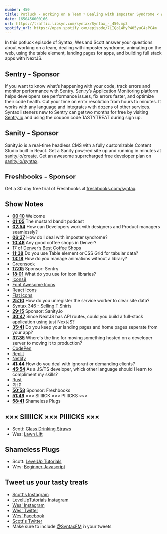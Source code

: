 ```yaml
---
number: 450
title: Potluck - Working on a Team × Dealing with Imposter Syndrome × Animating on the Web × Icon Libraries × Demanding Clients
date: 1650456000166
url: https://traffic.libsyn.com/syntax/Syntax_-_450.mp3
spotify_url: https://open.spotify.com/episode/7LIQo14MyP405yuC4sPC4m
---
```


In this potluck episode of Syntax, Wes and Scott answer your questions about working on a team, dealing with imposter syndrome, animating on the web, using the table element, landing pages for apps, and building full stack apps with NextJS.

## Sentry   - Sponsor

If you want to know what’s happening with your code, track errors and monitor performance with Sentry. Sentry’s Application Monitoring platform helps developers see performance issues, fix errors faster, and optimize their code health. Cut your time on error resolution from hours to minutes. It works with any language and integrates with dozens of other services. Syntax listeners new to Sentry can get two months for  free by visiting [Sentry.io](https://sentry.io) and using the coupon code TASTYTREAT during sign up.

## Sanity - Sponsor

Sanity.io is a real-time headless CMS with a fully customizable Content Studio built in React. Get a Sanity powered site up and running in minutes at [sanity.io/create](https://www.sanity.io/create). Get an awesome supercharged free developer plan on [sanity.io/syntax](https://www.sanity.io/syntax).

## Freshbooks - Sponsor

Get a 30 day free trial of Freshbooks at [freshbooks.com/syntax](https://freshbooks.com/syntax).

## Show Notes

* **[00:10](#t=00:10)** Welcome
* **[01:05](#t=01:05)** The mustard bandit podcast
* **[02:54](#t=02:54)** How can Developers work with designers and Product managers seamlessly?
* **[06:37](#t=06:37)** How do I deal with imposter syndrome?
* **[10:46](#t=10:46)** Any good coffee shops in Denver?
* [17 of Denver’s Best Coffee Shops](https://www.5280.com/2021/12/17-of-denvers-best-coffee-shops/)
* **[11:38](#t=11:38)** Do you use Table element or CSS Grid for tabular data?
* **[13:18](#t=13:18)** How do you manage animations without a library?
* [Greensock](https://greensock.com)
* **[17:05](#t=17:05)** Sponsor: Sentry
* **[18:01](#t=18:01)** What do you use for icon libraries?
* [Icons8](https://icons8.com)
* [Font Awesome Icons](https://fontawesome.com/icons)
* [React Icons](https://react-icons.github.io/react-icons/)
* [Flat Icons](https://www.flaticon.com)
* **[25:10](#t=25:10)** How do you unregister the service worker to clear site data?
* [Syntax 346 - Selling T Shirts](https://syntax.fm/show/346/selling-and-shipping-t-shirts-with-typescript)
* **[29:15](#t=29:15)** Sponsor: Sanity.io
* **[30:47](#t=30:47)** Since NextJS has API routes, could you build a full-stack application using just NextJS?
* **[35:41](#t=35:41)** Do you keep your landing pages and home pages seperate from your app?
* **[37:35](#t=37:35)** Where's the line for moving something hosted on a developer server to moving it to production?
* [CodePen](https://codepen.io)
* [Replit](https://replit.com)
* [Netlify](https://www.netlify.com)
* **[41:44](#t=41:44)** How do you deal with ignorant or demanding clients?
* **[45:54](#t=45:54)** As a JS/TS developer, which other language should I learn to compliment my skills?
* [Rust](https://www.rust-lang.org)
* [PHP](https://www.php.net)
* **[50:58](#t=50:58)** Sponsor: Freshbooks
* **[51:49](#t=51:49)** ××× SIIIIICK ××× PIIIICKS ×××
* **[58:41](#t=58:41)** Shameless Plugs

## ××× SIIIIICK ××× PIIIICKS ×××

* Scott: [Glass Drinking Straws](https://amzn.to/3xDd31E)
* Wes: [Lawn Lift](https://amzn.to/3jFIzUP)

## Shameless Plugs

* Scott: [LevelUp Tutorials](https://leveluptutorials.com/)
* Wes: [Beginner Javascript](https://beginnerjavascript.com)

## Tweet us your tasty treats

* [Scott's Instagram](https://www.instagram.com/stolinski/)
* [LevelUpTutorials Instagram](https://www.instagram.com/LevelUpTutorials/)
* [Wes' Instagram](https://www.instagram.com/wesbos/)
* [Wes' Twitter](https://twitter.com/wesbos)
* [Wes' Facebook](https://www.facebook.com/wesbos.developer)
* [Scott's Twitter](https://twitter.com/stolinski)
* Make sure to include [@SyntaxFM](https://twitter.com/SyntaxFM) in your tweets
